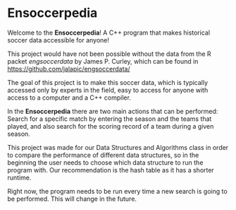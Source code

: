 # Ensoccerpedia
Welcome to the **Ensoccerpedia**! A C++ program that makes historical soccer data accessible for anyone!

This project would have not been possible without the data from the R packet *engsoccerdata* by James P. Curley, which can be found in https://github.com/jalapic/engsoccerdata/

The goal of this project is to make this soccer data, which is typically accessed only by experts in the field, easy to access for anyone with access to a computer and a C++ compiler.

In the **Ensoccerpedia** there are two main actions that can be performed: Search for a specific match by entering the season and the teams that played, and also search for the scoring record of a team during a given season.

This project was made for our Data Structures and Algorithms class in order to compare the performance of different data structures, so in the beginning the user needs to choose which data structure to run the program with. Our recommendation is the hash table as it has a shorter runtime.

Right now, the program needs to be run every time a new search is going to be performed. This will change in the future.

